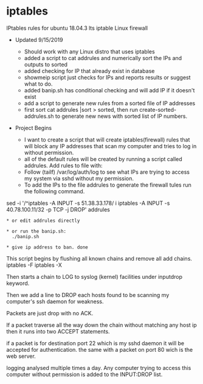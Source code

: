 # iptables
IPtables rules for ubuntu 18.04.3 lts iptable Linux firewall

- Updated 9/15/2019
	* Should work with any Linux distro that uses iptables
	* added a script to cat addrules and numerically sort the IPs and outputs to sorted
	* added checking for IP that already exist in database
	* showmeip script just checks for IPs and reports results or suggest what to do.
	* added banip.sh has conditional checking and will add IP if it doesn't exist
	* add a script to generate new rules from a sorted file of IP addresses
	* first sort cat addrules |sort > sorted, then run create-sorted-addrules.sh to generate new news with sorted list of IP numbers.

- Project Begins
	* I want to create a script that will create iptables(firewall) rules that will block any IP addresses that scan my computer and tries to log in without permission.
	* all of the default rules will be created by running a script called addrules.
Add rules to file with:
	* Follow (tailf) /var/log/auth/log to see what IPs are trying to access my system via sshd without my permission.
	* To add the IPs to the file addrules to generate the firewall tules run the following command.

sed -i '/^iptables -A INPUT -s 51.38.33.178/ i iptables -A INPUT -s 40.78.100.11/32  -p TCP -j DROP' addrules

	* or edit addrules directly

	* or run the banip.sh:
	  ./banip.sh

	* give ip address to ban. done

This script begins by flushing all known chains and remove all add chains.
iptables -F
iptables -X

Then starts a chain to LOG to syslog (kernel) facilities under inputdrop keyword.

Then we add a line to DROP each hosts found to be scanning my computer's ssh daemon for weakness. 

Packets are just drop with no ACK.

If a packet traverse all the way down the chain without matching any host ip then it runs into two ACCEPT statements.

if a packet is for destination port 22 which is my sshd daemon it will be accepted for authentication.
the same with a packet on port 80 wich is the web server.

logging analysed multiple times a day. Any computer trying to access this computer without permission is added to the INPUT:DROP list.


